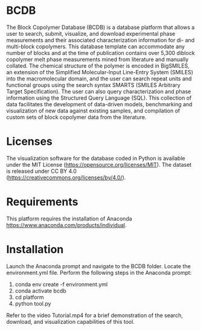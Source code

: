 # BCDB
The Block Copolymer Database (BCDB) is a database platform that allows a user to search, submit, visualize, and download experimental phase measurements and their associated characterization information for di- and multi-block copolymers. This database template can accommodate any number of blocks and at the time of publication contains over 5,300 diblock copolymer melt phase measurements mined from literature and manually collated. The chemical structure of the polymer is encoded in BigSMILES, an extension of the Simplified Molecular-Input Line-Entry System (SMILES) into the macromolecular domain, and the user can search repeat units and functional groups using the search syntax SMARTS (SMILES Arbitrary Target Specification). The user can also query characterization and phase information using the Structured Query Language (SQL). This collection of data facilitates the development of data-driven models, benchmarking and visualization of new data against existing samples, and compilation of custom sets of block copolymer data from the literature.  

# Licenses
The visualization software for the database coded in Python is available under the MIT License (https://opensource.org/licenses/MIT). The dataset is released under CC BY 4.0 (https://creativecommons.org/licenses/by/4.0/).

# Requirements
This platform requires the installation of Anaconda https://www.anaconda.com/products/individual.

# Installation
Launch the Anaconda prompt and navigate to the BCDB folder. Locate the environment.yml file. Perform the following steps in the Anaconda prompt:

1. conda env create -f environment.yml
2. conda activate bcdb
3. cd platform
4. python tool.py

Refer to the video Tutorial.mp4 for a brief demonstration of the search, download, and visualization capabilities of this tool.
